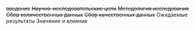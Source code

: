 ~~введение~~
~~Научно-исследовательские цели~~
~~Методология исследования~~
~~Сбор количественных данных~~
~~Сбор качественных данных~~
Ожидаемые результаты
Значение и влияние